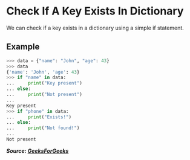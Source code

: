 # Check If A Key Exists In Dictionary

We can check if a key exists in a dictionary using a simple if statement.

## Example

```python
>>> data = {"name": "John", "age": 43}
>>> data
{'name': 'John', 'age': 43}
>>> if "name" in data:
...     print("Key present")
... else:
...     print("Not present")
...
Key present
>>> if "phone" in data:
...     print("Exists!")
... else:
...     print("Not found!")
...
Not present
```

**_Source: [GeeksForGeeks](https://www.geeksforgeeks.org/python-check-whether-given-key-already-exists-in-a-dictionary/)_**
